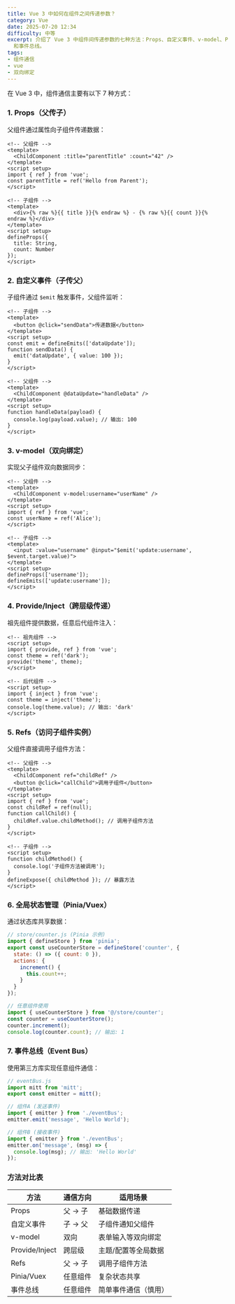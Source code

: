 ```yaml
---
title: Vue 3 中如何在组件之间传递参数？
category: Vue
date: 2025-07-20 12:34
difficulty: 中等
excerpt: 介绍了 Vue 3 中组件间传递参数的七种方法：Props、自定义事件、v-model、Provide/Inject、Refs、Pinia/Vuex
  和事件总线。
tags:
- 组件通信
- vue
- 双向绑定
---
```

在 Vue 3 中，组件通信主要有以下 7 种方式：

### 1. Props（父传子）

父组件通过属性向子组件传递数据：
```vue
<!-- 父组件 -->
<template>
  <ChildComponent :title="parentTitle" :count="42" />
</template>
<script setup>
import { ref } from 'vue';
const parentTitle = ref('Hello from Parent');
</script>

<!-- 子组件 -->
<template>
  <div>{% raw %}{{ title }}{% endraw %} - {% raw %}{{ count }}{% endraw %}</div>
</template>
<script setup>
defineProps({
  title: String,
  count: Number
});
</script>
```

### 2. 自定义事件（子传父）

子组件通过 `$emit` 触发事件，父组件监听：
```vue
<!-- 子组件 -->
<template>
  <button @click="sendData">传递数据</button>
</template>
<script setup>
const emit = defineEmits(['dataUpdate']);
function sendData() {
  emit('dataUpdate', { value: 100 });
}
</script>

<!-- 父组件 -->
<template>
  <ChildComponent @dataUpdate="handleData" />
</template>
<script setup>
function handleData(payload) {
  console.log(payload.value); // 输出: 100
}
</script>
```

### 3. v-model（双向绑定）

实现父子组件双向数据同步：
```vue
<!-- 父组件 -->
<template>
  <ChildComponent v-model:username="userName" />
</template>
<script setup>
import { ref } from 'vue';
const userName = ref('Alice');
</script>

<!-- 子组件 -->
<template>
  <input :value="username" @input="$emit('update:username', $event.target.value)">
</template>
<script setup>
defineProps(['username']);
defineEmits(['update:username']);
</script>
```

### 4. Provide/Inject（跨层级传递）

祖先组件提供数据，任意后代组件注入：
```vue
<!-- 祖先组件 -->
<script setup>
import { provide, ref } from 'vue';
const theme = ref('dark');
provide('theme', theme);
</script>

<!-- 后代组件 -->
<script setup>
import { inject } from 'vue';
const theme = inject('theme');
console.log(theme.value); // 输出: 'dark'
</script>
```

### 5. Refs（访问子组件实例）

父组件直接调用子组件方法：
```vue
<!-- 父组件 -->
<template>
  <ChildComponent ref="childRef" />
  <button @click="callChild">调用子组件</button>
</template>
<script setup>
import { ref } from 'vue';
const childRef = ref(null);
function callChild() {
  childRef.value.childMethod(); // 调用子组件方法
}
</script>

<!-- 子组件 -->
<script setup>
function childMethod() {
  console.log('子组件方法被调用');
}
defineExpose({ childMethod }); // 暴露方法
</script>
```

### 6. 全局状态管理（Pinia/Vuex）

通过状态库共享数据：
```javascript
// store/counter.js (Pinia 示例)
import { defineStore } from 'pinia';
export const useCounterStore = defineStore('counter', {
  state: () => ({ count: 0 }),
  actions: {
    increment() {
      this.count++;
    }
  }
});

// 任意组件使用
import { useCounterStore } from '@/store/counter';
const counter = useCounterStore();
counter.increment();
console.log(counter.count); // 输出: 1
```

### 7. 事件总线（Event Bus）

使用第三方库实现任意组件通信：
```javascript
// eventBus.js
import mitt from 'mitt';
export const emitter = mitt();

// 组件A (发送事件)
import { emitter } from './eventBus';
emitter.emit('message', 'Hello World');

// 组件B (接收事件)
import { emitter } from './eventBus';
emitter.on('message', (msg) => {
  console.log(msg); // 输出: 'Hello World'
});
```

### 方法对比表

| 方法 | 通信方向 | 适用场景 |
|------|----------|----------|
| Props | 父 → 子 | 基础数据传递 |
| 自定义事件 | 子 → 父 | 子组件通知父组件 |
| v-model | 双向 | 表单输入等双向绑定 |
| Provide/Inject | 跨层级 | 主题/配置等全局数据 |
| Refs | 父 → 子 | 调用子组件方法 |
| Pinia/Vuex | 任意组件 | 复杂状态共享 |
| 事件总线 | 任意组件 | 简单事件通信（慎用） |
